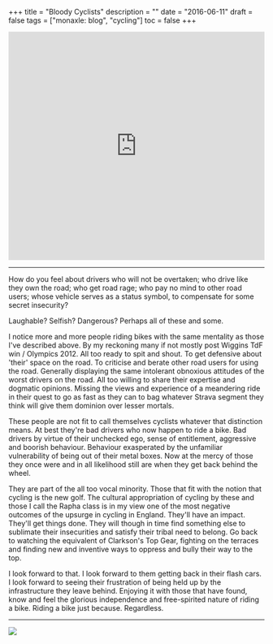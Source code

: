 +++
title = "Bloody Cyclists"
description = ""
date = "2016-06-11"
draft = false
tags = ["monaxle: blog", "cycling"]
toc = false
+++

<div style="display: flex; justify-content: center;">
<iframe width="800" height="450" src="https://www.youtube.com/embed/4oUxPWnrXNk?si=JgL-EUh5EL0tXcgI" title="YouTube video player" frameborder="0" allow="accelerometer; autoplay; clipboard-write; encrypted-media; gyroscope; picture-in-picture; web-share" referrerpolicy="strict-origin-when-cross-origin" allowfullscreen></iframe>
</div>

***

How do you feel about drivers who will not be overtaken; who drive like they own the road; who get road rage; who pay no mind to other road users; whose vehicle serves as a status symbol, to compensate for some secret insecurity?

Laughable? Selfish? Dangerous? Perhaps all of these and some.

I notice more and more people riding bikes with the same mentality as those I've described above. By my reckoning many if not mostly post Wiggins TdF win / Olympics 2012. All too ready to spit and shout. To get defensive about 'their' space on the road. To criticise and berate other road users for using the road. Generally displaying the same intolerant obnoxious attitudes of the worst drivers on the road. All too willing to share their expertise and dogmatic opinions. Missing the views and experience of a meandering ride in their quest to go as fast as they can to bag whatever Strava segment they think will give them dominion over lesser mortals.

These people are not fit to call themselves cyclists whatever that distinction means. At best they're bad drivers who now happen to ride a bike. Bad drivers by virtue of their unchecked ego, sense of entitlement, aggressive and boorish behaviour. Behaviour exasperated by the unfamiliar vulnerability of being out of their metal boxes. Now at the mercy of those they once were and in all likelihood still are when they get back behind the wheel.

They are part of the all too vocal minority. Those that fit with the notion that cycling is the new golf. The cultural appropriation of cycling by these and those I call the Rapha class is in my view one of the most negative outcomes of the upsurge in cycling in England. They'll have an impact. They'll get things done. They will though in time find something else to sublimate their insecurities and satisfy their tribal need to belong. Go back to watching the equivalent of Clarkson's Top Gear, fighting on the terraces and finding new and inventive ways to oppress and bully their way to the top.

I look forward to that. I look forward to them getting back in their flash cars. I look forward to seeing their frustration of being held up by the infrastructure they leave behind. Enjoying it with those that have found, know and feel the glorious independence and free-spirited nature of riding a bike. Riding a bike just because. Regardless.

***
<img style="display:block;margin:auto" src="https://i.ibb.co/p6tq4fw6/the-essence-800x601.png">